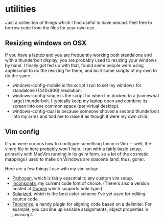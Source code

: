 utilities
=========

Just a colleciton of things which I find useful to have around. Feel free to borrow code from the files for your own use.

Resizing windows on OSX
-----------------------

If you have a laptop and you are frequently working both standalone and with a thunderbolt display, you are probably used to resizing your windows by hand. I finally got fed up with that, found some people were using applescript to do the resizing for them, and built some scripts of my own to do the same.

* windows-config-mobile is the script I run to set my windows for standalone (1440x900) resolution;
* windows-config-single is the script for when I'm docked to a (somewhat large) thunderbolt. I typically keep my laptop open and combine its screen into one common space (per virtual desktop).
* windows-config-dual is because someone shoved a second thunderbolt into my arms and told me to raise it as though it were my own child.

Vim config
----------

If you were curious how to configure something fancy in Vim -- well, the vimrc file in here probably won't help. I run with a fairly basic setup, primarily with MacVim running in its gvim form, so a lot of the cosmetic mappings I used to make on Windows are obsolete (and, thus, gone).

Here are a few things I use with my vim setup:

* [Pathogen](https://github.com/tpope/vim-pathogen), which is fairly essential to any custom vim setup.
* [Inconsolata](http://levien.com/type/myfonts/inconsolata.html), my current code font of choice. (There's also a version hosted at [Google](http://www.google.com/fonts/specimen/Inconsolata) which supports bold type.)
* [Solarized](https://github.com/altercation/vim-colors-solarized), which is the best color scheme I've yet used for editing source code.
* [Tabularize](https://github.com/godlygeek/tabular), a handy plugin for aligning code based on a delimiter. For example, you can line up variable assignments, object properties in javascript...
